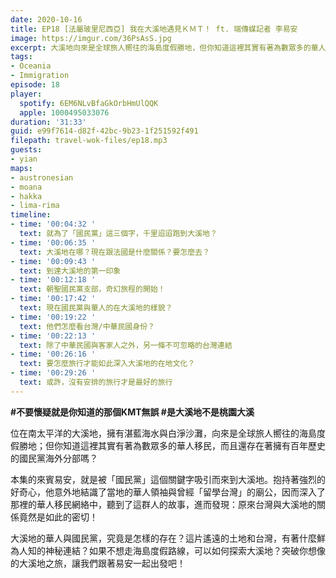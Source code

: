 ```yaml
---
date: 2020-10-16
title: EP18 [法屬玻里尼西亞] 我在大溪地遇見ＫＭＴ！ ft. 端傳媒記者 李易安
image: https://imgur.com/36PsAsS.jpg
excerpt: 大溪地向來是全球旅人嚮往的海島度假勝地，但你知道這裡其實有著為數眾多的華人移民，以及歷史悠久的國民黨海外分部嗎？本集的來賓易安，就是被「國民黨」這個關鍵字吸引而來到大溪地，他深入了那裡的華人移民網絡中，發現原來台灣與大溪地的關係竟然是如此的密切！在這集就讓我們一起前往南太平洋，發掘那些旅遊美照上看不到的面向吧！
tags:
- Oceania
- Immigration
episode: 18
player:
  spotify: 6EM6NLvBfaGkOrbHmUlQQK
  apple: 1000495033076
duration: '31:33'
guid: e99f7614-d82f-42bc-9b23-1f251592f491
filepath: travel-wok-files/ep18.mp3
guests:
- yian
maps:
- austronesian
- moana
- hakka
- lima-rima
timeline:
- time: '00:04:32 '
  text: 就為了「國民黨」這三個字，千里迢迢跑到大溪地？
- time: '00:06:35 '
  text: 大溪地在哪？現在跟法國是什麼關係？要怎麼去？
- time: '00:09:43 '
  text: 到達大溪地的第一印象
- time: '00:12:18 '
  text: 朝聖國民黨支部，奇幻旅程的開始！
- time: '00:17:42 '
  text: 現在國民黨與華人的在大溪地的樣貌？
- time: '00:19:22 '
  text: 他們怎麼看台灣/中華民國身份？
- time: '00:22:13 '
  text: 除了中華民國與客家人之外，另一條不可忽略的台灣連結
- time: '00:26:16 '
  text: 要怎麼旅行才能如此深入大溪地的在地文化？
- time: '00:29:26 '
  text: 或許，沒有安排的旅行才是最好的旅行
---
```


**#不要懷疑就是你知道的那個KMT無誤 #是大溪地不是桃園大溪**

位在南太平洋的大溪地，擁有湛藍海水與白淨沙灘，向來是全球旅人嚮往的海島度假勝地；但你知道這裡其實有著為數眾多的華人移民，而且還存在著擁有百年歷史的國民黨海外分部嗎？

本集的來賓易安，就是被「國民黨」這個關鍵字吸引而來到大溪地。抱持著強烈的好奇心，他意外地結識了當地的華人領袖與曾經「留學台灣」的廟公，因而深入了那裡的華人移民網絡中，聽到了這群人的故事，進而發現：原來台灣與大溪地的關係竟然是如此的密切！

大溪地的華人與國民黨，究竟是怎樣的存在？這片遙遠的土地和台灣，有著什麼鮮為人知的神秘連結？如果不想走海島度假路線，可以如何探索大溪地？突破你想像的大溪地之旅，讓我們跟著易安一起出發吧！



